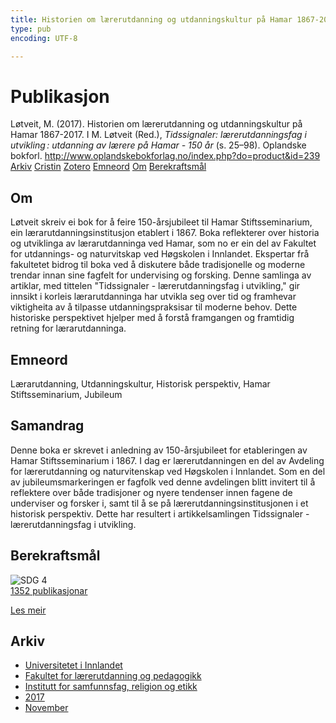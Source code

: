 ```yaml
---
title: Historien om lærerutdanning og utdanningskultur på Hamar 1867-2017
type: pub
encoding: UTF-8

---
```

<h1>Publikasjon</h1>
<article id="csl-bib-container-G8BXV73B" class="csl-bib-container">
  <div class="csl-bib-body"> <div class="csl-entry">Løtveit, M. (2017). Historien om lærerutdanning og utdanningskultur på Hamar 1867-2017. I M. Løtveit (Red.), <i>Tidssignaler: lærerutdanningsfag i utvikling : utdanning av lærere på Hamar - 150 år</i> (s. 25–98). Oplandske bokforl. <a href="http://www.oplandskebokforlag.no/index.php?do=product&#38;id=239">http://www.oplandskebokforlag.no/index.php?do=product&#38;id=239</a></div> </div>
  <div class="csl-bib-buttons">
    <a href="#taxonomy-article-G8BXV73B" alt="archive" class="csl-bib-button">Arkiv</a>
    <a href="https://app.cristin.no/results/show.jsf?id=1519623" alt="Cristin" class="csl-bib-button">Cristin</a>
    <a href="http://zotero.org/groups/5881554/items/G8BXV73B" alt="Zotero" class="csl-bib-button">Zotero</a>
    <a href="#keywords-article-G8BXV73B" alt="keywords" class="csl-bib-button">Emneord</a>
    <a href="#about-article-G8BXV73B" alt="about_pub" class="csl-bib-button">Om</a>
    <a href="#sdg-article-G8BXV73B" alt="sdg" class="csl-bib-button">Berekraftsmål</a>
  </div>
  <div id="csl-bib-meta-container-G8BXV73B"></div>
</article>
<div id="csl-bib-meta-G8BXV73B" class="csl-bib-meta">
  <article id="about-article-G8BXV73B" class="about_pub-article">
    <h1>Om</h1>
    Løtveit skreiv ei bok for å feire 150-årsjubileet til Hamar Stiftsseminarium, ein lærarutdanningsinstitusjon etablert i 1867. Boka reflekterer over historia og utviklinga av lærarutdanninga ved Hamar, som no er ein del av Fakultet for utdannings- og naturvitskap ved Høgskolen i Innlandet. Ekspertar frå fakultetet bidrog til boka ved å diskutere både tradisjonelle og moderne trendar innan sine fagfelt for undervising og forsking. Denne samlinga av artiklar, med tittelen "Tidssignaler - lærerutdanningsfag i utvikling," gir innsikt i korleis lærarutdanninga har utvikla seg over tid og framhevar viktigheita av å tilpasse utdanningspraksisar til moderne behov. Dette historiske perspektivet hjelper med å forstå framgangen og framtidig retning for lærarutdanninga.
  </article>
  <article id="keywords-article-G8BXV73B" class="keywords-article">
    <h1>Emneord</h1>
    Lærarutdanning, Utdanningskultur, Historisk perspektiv, Hamar Stiftsseminarium, Jubileum
  </article>
  <article id="abstract-article-G8BXV73B" class="abstract-article">
    <h1>Samandrag</h1>
    Denne boka er skrevet i anledning av 150-årsjubileet for etableringen av Hamar Stiftsseminarium i 1867. I dag er lærerutdanningen en del av Avdeling for lærerutdanning og naturvitenskap ved Høgskolen i Innlandet. Som en del av jubileumsmarkeringen er fagfolk ved denne avdelingen blitt invitert til å reflektere over både tradisjoner og nyere tendenser innen fagene de underviser og forsker i, samt til å se på lærerutdanningsinstitusjonen i et historisk perspektiv. Dette har resultert i artikkelsamlingen Tidssignaler - lærerutdanningsfag i utvikling.
  </article>
  <article id="sdg-article-G8BXV73B" class="sdg-article">
    <h1>Berekraftsmål</h1>
    <div class="sdg-container"><div id="sdg4" class="sdg">
        <img src="{{< params subfolder >}}images/sdg/sdg04_nn.png" class="image" alt="SDG 4">
        <div class="sdg-overlay">
          <a href="{{< params subfolder >}}nn/archive/?sdg=4#archive" class="sdg-publication-count"><span>1352</span> publikasjonar</a>
          <p><a href="https://fn.no/om-fn/fns-baerekraftsmaal/god-utdanning?lang=nno-NO" class="sdg-read-more">Les meir</a></p>
        </div>
      </div></div>
  </article>
  <article id="taxonomy-article-G8BXV73B" class="taxonomy-article">
    <h1>Arkiv</h1>
    <ul>
      <li><a href="{{< params subfolder >}}nn/archive/?key=3DCRN523">Universitetet i Innlandet</a></li>
      <li><a href="{{< params subfolder >}}nn/archive/?key=WYNZA47F">Fakultet for lærerutdanning og pedagogikk</a></li>
      <li><a href="{{< params subfolder >}}nn/archive/?key=XY7UYWKQ">Institutt for samfunnsfag, religion og etikk</a></li>
      <li><a href="{{< params subfolder >}}nn/archive/?key=C5RPEIFL">2017</a></li>
      <li><a href="{{< params subfolder >}}nn/archive/?key=8EQDUWKD">November</a></li>
    </ul>
  </article>
</div>

